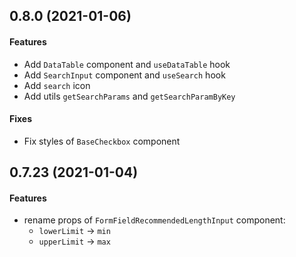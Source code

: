 ## 0.8.0 (2021-01-06)

#### Features

* Add `DataTable` component and `useDataTable` hook
* Add `SearchInput` component and `useSearch` hook
* Add `search` icon
* Add utils `getSearchParams` and `getSearchParamByKey`

#### Fixes

* Fix styles of `BaseCheckbox` component

## 0.7.23 (2021-01-04)

#### Features

* rename props of `FormFieldRecommendedLengthInput` component:
  - `lowerLimit` -> `min`
  - `upperLimit` -> `max`
